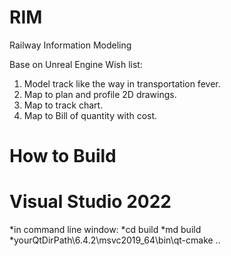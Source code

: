 # RIM
Railway Information Modeling

Base on Unreal Engine
Wish list:
1. Model track like the way in transportation fever.
2. Map to plan and profile 2D drawings.
3. Map to track chart.
4. Map to Bill of quantity with cost. 


# How to Build

# Visual Studio 2022
*in command line window:
*cd build
*md build
*yourQtDirPath\6.4.2\msvc2019_64\bin\qt-cmake ..
